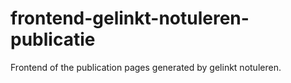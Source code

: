 # frontend-gelinkt-notuleren-publicatie

Frontend of the publication pages generated by gelinkt notuleren.
